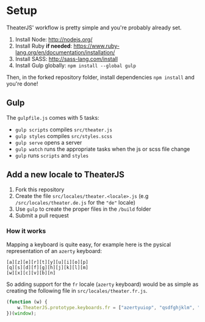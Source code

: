 # Setup

TheaterJS' workflow is pretty simple and you're probably already set.

1. Install Node: http://nodejs.org/
2. Install Ruby **if needed**: https://www.ruby-lang.org/en/documentation/installation/
3. Install SASS: http://sass-lang.com/install
4. Install Gulp globally: `npm install --global gulp`

Then, in the forked repository folder, install dependencies `npm install` and you're done!

## Gulp

The `gulpfile.js` comes with 5 tasks:

* `gulp scripts` compiles `src/theater.js`
* `gulp styles` compiles `src/styles.scss`
* `gulp serve` opens a server
* `gulp watch` runs the appropriate tasks when the js or scss file change
* `gulp` runs `scripts` and `styles`

## Add a new locale to TheaterJS

1. Fork this repository
2. Create the file `src/locales/theater.<locale>.js` (e.g `/src/locales/theater.de.js` for the `"de"` locale)
3. Use `gulp` to create the proper files in the `/build` folder
4. Submit a pull request

### How it works

Mapping a keyboard is quite easy, for example here is the pysical representation of an `azerty` keyboard:

```
[a][z][e][r][t][y][u][i][o][p]
[q][s][d][f][g][h][j][k][l][m]
[w][x][c][v][b][n]
```

So adding support for the `fr` locale (`azerty` keyboard) would be as simple as creating the following file in `src/locales/theater.fr.js`.

```javascript
(function (w) {
    w.TheaterJS.prototype.keyboards.fr = ["azertyuiop", "qsdfghjklm", "wxcvbn"];
})(window);
```